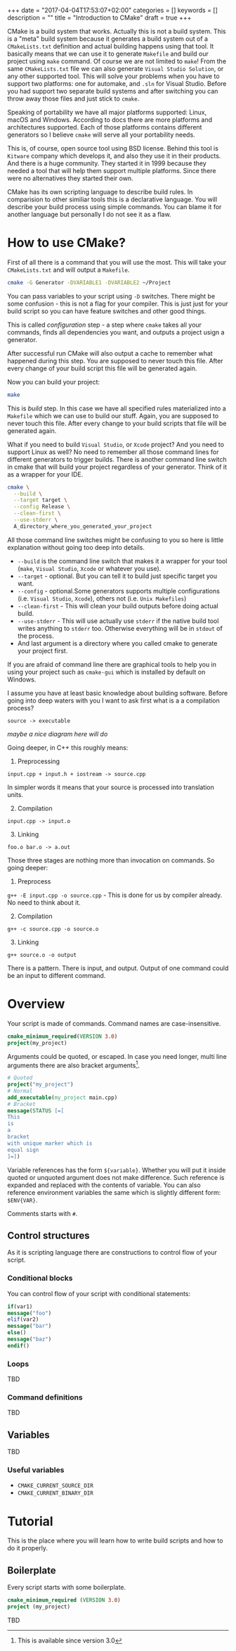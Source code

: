 +++
date = "2017-04-04T17:53:07+02:00"
categories = []
keywords = []
description = ""
title = "Introduction to CMake"
draft = true
+++

CMake is a build system that works. Actually this is not a build system. This is a "meta" build system because it generates a build system out of a `CMakeLists.txt` definition and actual building happens using that tool. It basically means that we can use it to generate `Makefile` and build our project using `make` command. Of course we are not limited to `make`! From the same `CMakeLists.txt` file we can also generate `Visual Studio Solution`, or any other supported tool. This will solve your problems when you have to support two platforms: one for automake, and `.sln` for Visual Studio. Before you had support two separate build systems and after switching you can throw away those files and just stick to `cmake`.

Speaking of portability we have all major platforms supported: Linux, macOS and Windows. According to docs there are more platforms and architectures supported. Each of those platforms contains different generators so I believe `cmake` will serve all your portability needs.

This is, of course, open source tool using BSD license. Behind this tool is `Kitware` company which develops it, and also they use it in their products. And there is a huge community. They started it in 1999 because they needed a tool that will help them support multiple platforms. Since there were no alternatives they started their own.

CMake has its own scripting language to describe build rules. In comparision to other similiar tools this is a declarative language. You will describe your build process using simple commands. You can blame it for another language but personally I do not see it as a flaw.

# How to use CMake?

First of all there is a command that you will use the most. This will take your `CMakeLists.txt` and will output a `Makefile`.

```sh
cmake -G Generator -DVARIABLE1 -DVARIABLE2 ~/Project
```

You can pass variables to your script using `-D` switches. There might be some confusion - this is not a flag for your compiler. This is just just for your build script so you can have feature switches and other good things.

This is called _configuration_ step - a step where `cmake` takes all your commands, finds all dependencies you want, and outputs a project usign a generator.

After successful run CMake will also output a cache to remember what happened during this step. You are supposed to never touch this file. After every change of your build script this file will be generated again.

Now you can build your project:

```sh
make
```

This is _build_ step. In this case we have all specified rules materialized into a `Makefile` which we can use to build our stuff. Again, you are supposed to never touch this file. After every change to your build scripts that file will be generated again.

What if you need to build `Visual Studio`, or `Xcode` project? And you need to support Linux as well? No need to remember all those command lines for different generators to trigger builds. There is another command line switch in cmake that will build your project regardless of your generator. Think of it as a wrapper for your IDE.

```sh
cmake \
  --build \
  --target target \
  --config Release \
  --clean-first \
  --use-stderr \
  A_directory_where_you_generated_your_project
```

All those command line switches might be confusing to you so here is little explanation without going too deep into details.

* `--build` is the command line switch that makes it a wrapper for your tool (`make`, `Visual Studio`, `Xcode` or whatever you use).
* `--target` - optional. But you can tell it to build just specific target you want.
* `--config` - optional.Some generators supports multiple configurations (i.e. `Visual Studio`, `Xcode`), others not (i.e. `Unix Makefiles`)
* `--clean-first` - This will clean your build outputs before doing actual build.
* `--use-stderr` - This will use actually use `stderr` if the native build tool writes anything to `stderr` too. Otherwise everything will be in `stdout` of the process.
* And last argument is a directory where you called cmake to generate your project first.

If you are afraid of command line there are graphical tools to help you in using your project such as `cmake-gui` which is installed by default on Windows.

I assume you have at least basic knowledge about building software. Before going into deep waters with you I want to ask first what is a a compilation process?

```
source -> executable
```

_maybe a nice diagram here will do_

Going deeper, in C++ this roughly means:

1. Preprocessing

  `input.cpp + input.h + iostream -> source.cpp`

   In simpler words it means that your source is processed into translation units.

2. Compilation

  `input.cpp -> input.o`

3. Linking

  `foo.o bar.o -> a.out`

Those three stages are nothing more than invocation on commands. So going deeper:

1. Preprocess

  `g++ -E input.cpp -o source.cpp` - This is done for us by compiler already. No need to think about it.

2. Compilation

  `g++ -c source.cpp -o source.o`

3. Linking

  `g++ source.o -o output` 

There is a pattern. There is input, and output. Output of one command could be an input to different command.

# Overview

Your script is made of commands. Command names are case-insensitive.

```cmake
cmake_minimum_required(VERSION 3.0)
project(my_project)
```

Arguments could be quoted, or escaped. In case you need longer, multi line arguments there are also bracket arguments[^1].

```cmake
# Quoted
project("my_project")
# Normal
add_executable(my_project main.cpp)
# Bracket
message(STATUS [=[
This
is
a
bracket
with unique marker which is
equal sign
]=])
```

Variable references has the form `${variable}`. Whether you will put it inside quoted or unquoted argument does not make difference. Such reference is expanded and replaced with the contents of variable. You can also reference environment variables the same which is slightly different form: `$ENV{VAR}`.

Comments starts with `#`.

## Control structures

As it is scripting language there are constructions to control flow of your script. 

### Conditional blocks

You can control flow of your script with conditional statements:

```cmake
if(var1)
message("foo")
elif(var2)
message("bar")
else()
message("baz")
endif()
```

### Loops

TBD

### Command definitions

TBD

## Variables

TBD

### Useful variables

* `CMAKE_CURRENT_SOURCE_DIR`
* `CMAKE_CURRENT_BINARY_DIR`

# Tutorial

This is the place where you will learn how to write build scripts and how to do it properly.

## Boilerplate

Every script starts with some boilerplate.

```cmake
cmake_minimum_required (VERSION 3.0)
project (my_project)
```

TBD

[^1]: This is available since version 3.0
